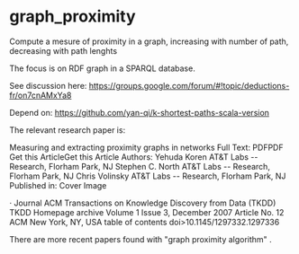 # graph_proximity
Compute a mesure of proximity in a graph, increasing with number of path, decreasing with path lenghts

The focus is on RDF graph in a SPARQL database.

See discussion here:
https://groups.google.com/forum/#!topic/deductions-fr/on7cnAMxYa8

Depend on:
https://github.com/yan-qi/k-shortest-paths-scala-version

The relevant research paper is:


Measuring and extracting proximity graphs in networks
Full Text: 	PDFPDF Get this ArticleGet this Article
Authors: 	Yehuda Koren 	AT&T Labs -- Research, Florham Park, NJ
	Stephen C. North 	AT&T Labs -- Research, Florham Park, NJ
	Chris Volinsky 	AT&T Labs -- Research, Florham Park, NJ
Published in:
Cover Image
 
· Journal
ACM Transactions on Knowledge Discovery from Data (TKDD) TKDD Homepage archive
Volume 1 Issue 3, December 2007
Article No. 12
ACM New York, NY, USA
table of contents doi>10.1145/1297332.1297336

There are more recent papers found with "graph proximity algorithm" .

